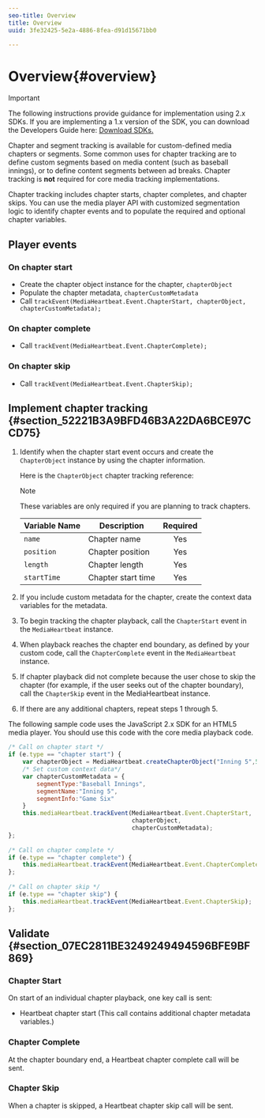 ```yaml
---
seo-title: Overview
title: Overview
uuid: 3fe32425-5e2a-4886-8fea-d91d15671bb0

---
```


# Overview{#overview}

>[!IMPORTANT]
>
>The following instructions provide guidance for implementation using 2.x SDKs. If you are implementing a 1.x version of the SDK, you can download the Developers Guide here: [Download SDKs.](../../sdk-implement/download-sdks.md)

Chapter and segment tracking is available for custom-defined media chapters or segments. Some common uses for chapter tracking are to define custom segments based on media content (such as baseball innings), or to define content segments between ad breaks. Chapter tracking is **not** required for core media tracking implementations.

Chapter tracking includes chapter starts, chapter completes, and chapter skips. You can use the media player API with customized segmentation logic to identify chapter events and to populate the required and optional chapter variables. 
## Player events

### On chapter start

* Create the chapter object instance for the chapter, `chapterObject` 
* Populate the chapter metadata, `chapterCustomMetadata` 
* Call `trackEvent(MediaHeartbeat.Event.ChapterStart, chapterObject, chapterCustomMetadata);`

### On chapter complete

* Call `trackEvent(MediaHeartbeat.Event.ChapterComplete);`

### On chapter skip

* Call `trackEvent(MediaHeartbeat.Event.ChapterSkip);`

## Implement chapter tracking {#section_52221B3A9BFD46B3A22DA6BCE97CCD75}

1. Identify when the chapter start event occurs and create the `ChapterObject` instance by using the chapter information.

    Here is the `ChapterObject` chapter tracking reference:  
 
    >[!NOTE]
    >
    >These variables are only required if you are planning to track chapters.
 
    | Variable Name | Description | Required |
    | --- | --- | :---: |
    | `name` | Chapter name | Yes |
    | `position` | Chapter position | Yes |
    | `length` | Chapter length | Yes |
    | `startTime` | Chapter start time | Yes |

1. If you include custom metadata for the chapter, create the context data variables for the metadata. 
1. To begin tracking the chapter playback, call the `ChapterStart` event in the `MediaHeartbeat` instance. 
1. When playback reaches the chapter end boundary, as defined by your custom code, call the `ChapterComplete` event in the `MediaHeartbeat` instance. 
1. If chapter playback did not complete because the user chose to skip the chapter (for example, if the user seeks out of the chapter boundary), call the `ChapterSkip` event in the MediaHeartbeat instance. 
1. If there are any additional chapters, repeat steps 1 through 5.

The following sample code uses the JavaScript 2.x SDK for an HTML5 media player. You should use this code with the core media playback code. 

```js
/* Call on chapter start */ 
if (e.type == "chapter start") { 
    var chapterObject = MediaHeartbeat.createChapterObject("Inning 5",5,500,2500); 
    /* Set custom context data*/ 
    var chapterCustomMetadata = { 
        segmentType:"Baseball Innings", 
        segmentName:"Inning 5", 
        segmentInfo:"Game Six" 
    } 
    this.mediaHeartbeat.trackEvent(MediaHeartbeat.Event.ChapterStart,  
                                   chapterObject,  
                                   chapterCustomMetadata); 
}; 
 
/* Call on chapter complete */ 
if (e.type == "chapter complete") { 
    this.mediaHeartbeat.trackEvent(MediaHeartbeat.Event.ChapterComplete); 
}; 
 
/* Call on chapter skip */ 
if (e.type == "chapter skip") { 
    this.mediaHeartbeat.trackEvent(MediaHeartbeat.Event.ChapterSkip); 
}; 
```

## Validate {#section_07EC2811BE3249249494596BFE9BF869}

### Chapter Start

On start of an individual chapter playback, one key call is sent:

* Heartbeat chapter start (This call contains additional chapter metadata variables.)

### Chapter Complete

At the chapter boundary end, a Heartbeat chapter complete call will be sent.

### Chapter Skip

When a chapter is skipped, a Heartbeat chapter skip call will be sent. 
